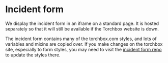 # Incident form

We display the incident form in an iframe on a standard page. It is hosted separately so that it will still be available if the Torchbox website is down.

The incident form contains many of the torchbox.com styles, and lots of variables and mixins are copied over. If you make changes on the torchbox site, especially to form styles, you may need to visit the [incident form repo](https://git.torchbox.com/internal/incident-form/) to update the styles there.
